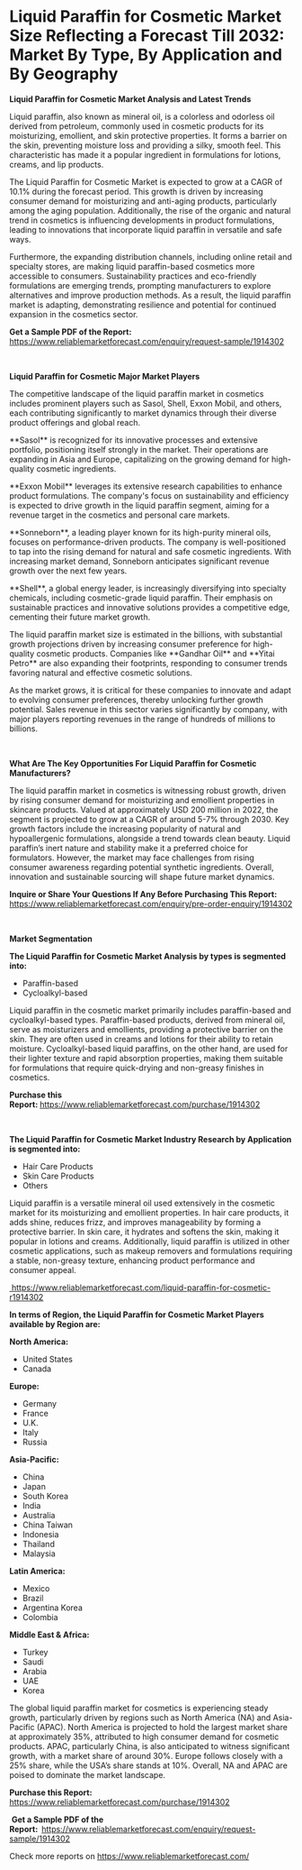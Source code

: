 <p><h1>Liquid Paraffin for Cosmetic Market Size Reflecting a Forecast Till 2032: Market By Type, By Application and By Geography</h1></p><p><strong>Liquid Paraffin for Cosmetic Market Analysis and Latest Trends</strong></p>
<p><p>Liquid paraffin, also known as mineral oil, is a colorless and odorless oil derived from petroleum, commonly used in cosmetic products for its moisturizing, emollient, and skin protective properties. It forms a barrier on the skin, preventing moisture loss and providing a silky, smooth feel. This characteristic has made it a popular ingredient in formulations for lotions, creams, and lip products.</p><p>The Liquid Paraffin for Cosmetic Market is expected to grow at a CAGR of 10.1% during the forecast period. This growth is driven by increasing consumer demand for moisturizing and anti-aging products, particularly among the aging population. Additionally, the rise of the organic and natural trend in cosmetics is influencing developments in product formulations, leading to innovations that incorporate liquid paraffin in versatile and safe ways.</p><p>Furthermore, the expanding distribution channels, including online retail and specialty stores, are making liquid paraffin-based cosmetics more accessible to consumers. Sustainability practices and eco-friendly formulations are emerging trends, prompting manufacturers to explore alternatives and improve production methods. As a result, the liquid paraffin market is adapting, demonstrating resilience and potential for continued expansion in the cosmetics sector.</p></p>
<p><strong>Get a Sample PDF of the Report:&nbsp;</strong> <a href="https://www.reliablemarketforecast.com/enquiry/request-sample/1914302?utm_campaign=2222&utm_medium=2&utm_source=Github&utm_content=ia&utm_term=04022025&utm_id=liquid-paraffin-for-cosmetic">https://www.reliablemarketforecast.com/enquiry/request-sample/1914302</a></p>
<p>&nbsp;</p>
<p><strong>Liquid Paraffin for Cosmetic Major Market Players</strong></p>
<p><p>The competitive landscape of the liquid paraffin market in cosmetics includes prominent players such as Sasol, Shell, Exxon Mobil, and others, each contributing significantly to market dynamics through their diverse product offerings and global reach.</p><p>**Sasol** is recognized for its innovative processes and extensive portfolio, positioning itself strongly in the market. Their operations are expanding in Asia and Europe, capitalizing on the growing demand for high-quality cosmetic ingredients. </p><p>**Exxon Mobil** leverages its extensive research capabilities to enhance product formulations. The company's focus on sustainability and efficiency is expected to drive growth in the liquid paraffin segment, aiming for a revenue target in the cosmetics and personal care markets.</p><p>**Sonneborn**, a leading player known for its high-purity mineral oils, focuses on performance-driven products. The company is well-positioned to tap into the rising demand for natural and safe cosmetic ingredients. With increasing market demand, Sonneborn anticipates significant revenue growth over the next few years.</p><p>**Shell**, a global energy leader, is increasingly diversifying into specialty chemicals, including cosmetic-grade liquid paraffin. Their emphasis on sustainable practices and innovative solutions provides a competitive edge, cementing their future market growth.</p><p>The liquid paraffin market size is estimated in the billions, with substantial growth projections driven by increasing consumer preference for high-quality cosmetic products. Companies like **Gandhar Oil** and **Yitai Petro** are also expanding their footprints, responding to consumer trends favoring natural and effective cosmetic solutions.</p><p>As the market grows, it is critical for these companies to innovate and adapt to evolving consumer preferences, thereby unlocking further growth potential. Sales revenue in this sector varies significantly by company, with major players reporting revenues in the range of hundreds of millions to billions.</p></p>
<p>&nbsp;</p>
<p><strong>What Are The Key Opportunities For Liquid Paraffin for Cosmetic Manufacturers?</strong></p>
<p><p>The liquid paraffin market in cosmetics is witnessing robust growth, driven by rising consumer demand for moisturizing and emollient properties in skincare products. Valued at approximately USD 200 million in 2022, the segment is projected to grow at a CAGR of around 5-7% through 2030. Key growth factors include the increasing popularity of natural and hypoallergenic formulations, alongside a trend towards clean beauty. Liquid paraffin’s inert nature and stability make it a preferred choice for formulators. However, the market may face challenges from rising consumer awareness regarding potential synthetic ingredients. Overall, innovation and sustainable sourcing will shape future market dynamics.</p></p>
<p><strong>Inquire or Share Your Questions If Any Before Purchasing This Report:</strong> <a href="https://www.reliablemarketforecast.com/enquiry/pre-order-enquiry/1914302?utm_campaign=2222&utm_medium=2&utm_source=Github&utm_content=ia&utm_term=04022025&utm_id=liquid-paraffin-for-cosmetic">https://www.reliablemarketforecast.com/enquiry/pre-order-enquiry/1914302</a></p>
<p>&nbsp;</p>
<p><strong>Market Segmentation</strong></p>
<p><strong>The Liquid Paraffin for Cosmetic Market Analysis by types is segmented into:</strong></p>
<p><ul><li>Paraffin-based</li><li>Cycloalkyl-based</li></ul></p>
<p><p>Liquid paraffin in the cosmetic market primarily includes paraffin-based and cycloalkyl-based types. Paraffin-based products, derived from mineral oil, serve as moisturizers and emollients, providing a protective barrier on the skin. They are often used in creams and lotions for their ability to retain moisture. Cycloalkyl-based liquid paraffins, on the other hand, are used for their lighter texture and rapid absorption properties, making them suitable for formulations that require quick-drying and non-greasy finishes in cosmetics.</p></p>
<p><strong>Purchase this Report:&nbsp;</strong><a href="https://www.reliablemarketforecast.com/purchase/1914302?utm_campaign=2222&utm_medium=2&utm_source=Github&utm_content=ia&utm_term=04022025&utm_id=liquid-paraffin-for-cosmetic">https://www.reliablemarketforecast.com/purchase/1914302</a></p>
<p>&nbsp;</p>
<p><strong>The Liquid Paraffin for Cosmetic Market Industry Research by Application is segmented into:</strong></p>
<p><ul><li>Hair Care Products</li><li>Skin Care Products</li><li>Others</li></ul></p>
<p><p>Liquid paraffin is a versatile mineral oil used extensively in the cosmetic market for its moisturizing and emollient properties. In hair care products, it adds shine, reduces frizz, and improves manageability by forming a protective barrier. In skin care, it hydrates and softens the skin, making it popular in lotions and creams. Additionally, liquid paraffin is utilized in other cosmetic applications, such as makeup removers and formulations requiring a stable, non-greasy texture, enhancing product performance and consumer appeal.</p></p>
<p><a href="https://www.reliablemarketforecast.com/liquid-paraffin-for-cosmetic-r1914302?utm_campaign=2222&utm_medium=2&utm_source=Github&utm_content=ia&utm_term=04022025&utm_id=liquid-paraffin-for-cosmetic">&nbsp;https://www.reliablemarketforecast.com/liquid-paraffin-for-cosmetic-r1914302</a></p>
<p><strong>In terms of Region, the Liquid Paraffin for Cosmetic Market Players available by Region are:</strong></p>
<p>
    <p> <strong> North America: </strong>
        <ul>
            <li>United States</li>
            <li>Canada</li>
        </ul>
        </p> 
    <p> <strong> Europe: </strong>
        <ul>
            <li>Germany</li>
            <li>France</li>
            <li>U.K.</li>
            <li>Italy</li>
            <li>Russia</li>
        </ul>
        </p> 
    <p> <strong> Asia-Pacific: </strong>
        <ul>
            <li>China</li>
            <li>Japan</li>
            <li>South Korea</li>
            <li>India</li>
            <li>Australia</li>
            <li>China Taiwan</li>
            <li>Indonesia</li>
            <li>Thailand</li>
            <li>Malaysia</li>
        </ul>
        </p> 
    <p> <strong> Latin America: </strong>
        <ul>
            <li>Mexico</li>
            <li>Brazil</li>
            <li>Argentina Korea</li>
            <li>Colombia</li>
        </ul>
        </p> 
    <p> <strong> Middle East & Africa: </strong>
        <ul>
            <li>Turkey</li>
            <li>Saudi</li>
            <li>Arabia</li>
            <li>UAE</li>
            <li>Korea</li>
        </ul>
    </p>
    </p>
<p><p>The global liquid paraffin market for cosmetics is experiencing steady growth, particularly driven by regions such as North America (NA) and Asia-Pacific (APAC). North America is projected to hold the largest market share at approximately 35%, attributed to high consumer demand for cosmetic products. APAC, particularly China, is also anticipated to witness significant growth, with a market share of around 30%. Europe follows closely with a 25% share, while the USA’s share stands at 10%. Overall, NA and APAC are poised to dominate the market landscape.</p></p>
<p><strong>Purchase this Report: </strong><a href="https://www.reliablemarketforecast.com/purchase/1914302?utm_campaign=2222&utm_medium=2&utm_source=Github&utm_content=ia&utm_term=04022025&utm_id=liquid-paraffin-for-cosmetic">https://www.reliablemarketforecast.com/purchase/1914302</a></p>
<p>&nbsp;<strong>Get a Sample PDF of the Report:&nbsp;&nbsp;</strong><a href="https://www.reliablemarketforecast.com/enquiry/request-sample/1914302?utm_campaign=2222&utm_medium=2&utm_source=Github&utm_content=ia&utm_term=04022025&utm_id=liquid-paraffin-for-cosmetic">https://www.reliablemarketforecast.com/enquiry/request-sample/1914302</a></p>
<p><strong></strong></p>
<p>Check more reports on <a href="https://www.reliablemarketforecast.com/?utm_campaign=2222&utm_medium=2&utm_source=Github&utm_content=ia&utm_term=04022025&utm_id=liquid-paraffin-for-cosmetic">https://www.reliablemarketforecast.com/</a></p>